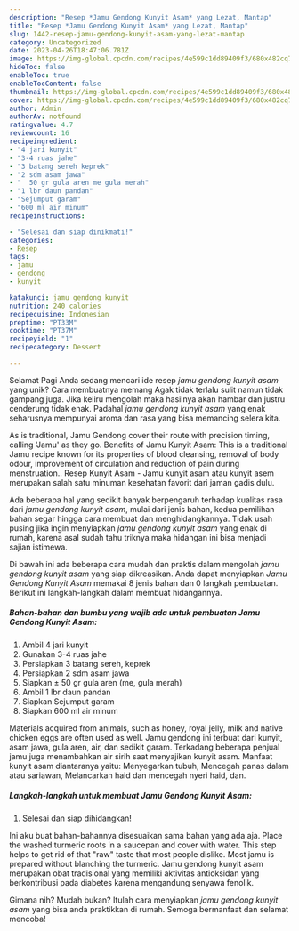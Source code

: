 ```yaml
---
description: "Resep *Jamu Gendong Kunyit Asam* yang Lezat, Mantap"
title: "Resep *Jamu Gendong Kunyit Asam* yang Lezat, Mantap"
slug: 1442-resep-jamu-gendong-kunyit-asam-yang-lezat-mantap
category: Uncategorized
date: 2023-04-26T18:47:06.781Z
image: https://img-global.cpcdn.com/recipes/4e599c1dd89409f3/680x482cq70/jamu-gendong-kunyit-asam-foto-resep-utama.jpg
hideToc: false
enableToc: true
enableTocContent: false
thumbnail: https://img-global.cpcdn.com/recipes/4e599c1dd89409f3/680x482cq70/jamu-gendong-kunyit-asam-foto-resep-utama.jpg
cover: https://img-global.cpcdn.com/recipes/4e599c1dd89409f3/680x482cq70/jamu-gendong-kunyit-asam-foto-resep-utama.jpg
author: Admin
authorAv: notfound
ratingvalue: 4.7
reviewcount: 16
recipeingredient:
- "4 jari kunyit"
- "3-4 ruas jahe"
- "3 batang sereh keprek"
- "2 sdm asam jawa"
- "  50 gr gula aren me gula merah"
- "1 lbr daun pandan"
- "Sejumput garam"
- "600 ml air minum"
recipeinstructions:

- "Selesai dan siap dinikmati!"
categories:
- Resep
tags:
- jamu
- gendong
- kunyit

katakunci: jamu gendong kunyit 
nutrition: 240 calories
recipecuisine: Indonesian
preptime: "PT33M"
cooktime: "PT37M"
recipeyield: "1"
recipecategory: Dessert

---
```



Selamat Pagi Anda sedang mencari ide resep *jamu gendong kunyit asam* yang unik? Cara membuatnya memang Agak tidak terlalu sulit namun tidak gampang juga. Jika keliru mengolah maka hasilnya akan hambar dan justru cenderung tidak enak. Padahal *jamu gendong kunyit asam* yang enak seharusnya mempunyai aroma dan rasa yang bisa memancing selera kita.


As is traditional, Jamu Gendong cover their route with precision timing, calling &#39;Jamu&#39; as they go. Benefits of Jamu Kunyit Asam: This is a traditional Jamu recipe known for its properties of blood cleansing, removal of body odour, improvement of circulation and reduction of pain during menstruation.. Resep Kunyit Asam - Jamu kunyit asam atau kunyit asem merupakan salah satu minuman kesehatan favorit dari jaman gadis dulu.

Ada beberapa hal yang sedikit banyak berpengaruh terhadap kualitas rasa dari *jamu gendong kunyit asam*, mulai dari jenis bahan, kedua pemilihan bahan segar hingga cara membuat dan menghidangkannya. Tidak usah pusing jika ingin menyiapkan *jamu gendong kunyit asam* yang enak di rumah, karena asal sudah tahu triknya maka hidangan ini bisa menjadi sajian istimewa.


Di bawah ini ada beberapa cara mudah dan praktis dalam mengolah *jamu gendong kunyit asam* yang siap dikreasikan. Anda dapat menyiapkan *Jamu Gendong Kunyit Asam* memakai 8 jenis bahan dan 0 langkah pembuatan. Berikut ini langkah-langkah dalam membuat hidangannya.

<!--inarticleads1-->

##### Bahan-bahan dan bumbu yang wajib ada untuk pembuatan *Jamu Gendong Kunyit Asam*:

1. Ambil 4 jari kunyit
1. Gunakan 3-4 ruas jahe
1. Persiapkan 3 batang sereh, keprek
1. Persiapkan 2 sdm asam jawa
1. Siapkan  ± 50 gr gula aren (me, gula merah)
1. Ambil 1 lbr daun pandan
1. Siapkan Sejumput garam
1. Siapkan 600 ml air minum


Materials acquired from animals, such as honey, royal jelly, milk and native chicken eggs are often used as well. Jamu gendong ini terbuat dari kunyit, asam jawa, gula aren, air, dan sedikit garam. Terkadang beberapa penjual jamu juga menambahkan air sirih saat menyajikan kunyit asam. Manfaat kunyit asam diantaranya yaitu: Menyegarkan tubuh, Mencegah panas dalam atau sariawan, Melancarkan haid dan mencegah nyeri haid, dan. 

<!--inarticleads2-->

##### Langkah-langkah untuk membuat *Jamu Gendong Kunyit Asam*:


1. Selesai dan siap dihidangkan!

Ini aku buat bahan-bahannya disesuaikan sama bahan yang ada aja. Place the washed turmeric roots in a saucepan and cover with water. This step helps to get rid of that &#34;raw&#34; taste that most people dislike. Most jamu is prepared without blanching the turmeric. Jamu gendong kunyit asam merupakan obat tradisional yang memiliki aktivitas antioksidan yang berkontribusi pada diabetes karena mengandung senyawa fenolik. 

Gimana nih? Mudah bukan? Itulah cara menyiapkan *jamu gendong kunyit asam* yang bisa anda praktikkan di rumah. Semoga bermanfaat dan selamat mencoba!
